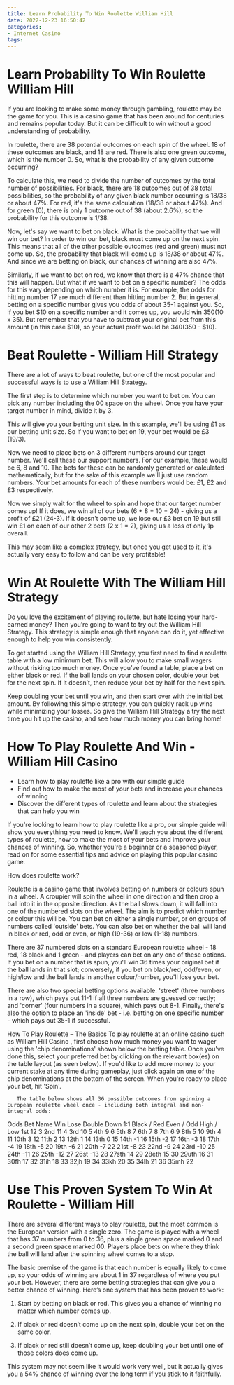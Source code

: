 ```yaml
---
title: Learn Probability To Win Roulette William Hill
date: 2022-12-23 16:50:42
categories:
- Internet Casino
tags:
---
```



#  Learn Probability To Win Roulette William Hill

If you are looking to make some money through gambling, roulette may be the game for you. This is a casino game that has been around for centuries and remains popular today. But it can be difficult to win without a good understanding of probability.



In roulette, there are 38 potential outcomes on each spin of the wheel. 18 of these outcomes are black, and 18 are red. There is also one green outcome, which is the number 0. So, what is the probability of any given outcome occurring?

To calculate this, we need to divide the number of outcomes by the total number of possibilities. For black, there are 18 outcomes out of 38 total possibilities, so the probability of any given black number occurring is 18/38 or about 47%. For red, it's the same calculation (18/38 or about 47%). And for green (0), there is only 1 outcome out of 38 (about 2.6%), so the probability for this outcome is 1/38.


Now, let's say we want to bet on black. What is the probability that we will win our bet? In order to win our bet, black must come up on the next spin. This means that all of the other possible outcomes (red and green) must not come up. So, the probability that black will come up is 18/38 or about 47%. And since we are betting on black, our chances of winning are also 47%.


Similarly, if we want to bet on red, we know that there is a 47% chance that this will happen. But what if we want to bet on a specific number? The odds for this vary depending on which number it is. For example, the odds for hitting number 17 are much different than hitting number 2. But in general, betting on a specific number gives you odds of about 35-1 against you. So, if you bet $10 on a specific number and it comes up, you would win $350 ($10 x 35). But remember that you have to subtract your original bet from this amount (in this case $10), so your actual profit would be $340 ($350 - $10).

#  Beat Roulette - William Hill Strategy

There are a lot of ways to beat roulette, but one of the most popular and successful ways is to use a William Hill Strategy.

The first step is to determine which number you want to bet on. You can pick any number including the 00 space on the wheel. Once you have your target number in mind, divide it by 3.

This will give you your betting unit size. In this example, we'll be using £1 as our betting unit size. So if you want to bet on 19, your bet would be £3 (19/3).

Now we need to place bets on 3 different numbers around our target number. We'll call these our support numbers. For our example, these would be 6, 8 and 10. The bets for these can be randomly generated or calculated mathematically, but for the sake of this example we'll just use random numbers. Your bet amounts for each of these numbers would be: £1, £2 and £3 respectively.

Now we simply wait for the wheel to spin and hope that our target number comes up! If it does, we win all of our bets (6 + 8 + 10 = 24) - giving us a profit of £21 (24-3). If it doesn't come up, we lose our £3 bet on 19 but still win £1 on each of our other 2 bets (2 x 1 = 2), giving us a loss of only 1p overall.

This may seem like a complex strategy, but once you get used to it, it's actually very easy to follow and can be very profitable!

#  Win At Roulette With The William Hill Strategy

Do you love the excitement of playing roulette, but hate losing your hard-earned money? Then you’re going to want to try out the William Hill Strategy. This strategy is simple enough that anyone can do it, yet effective enough to help you win consistently.

To get started using the William Hill Strategy, you first need to find a roulette table with a low minimum bet. This will allow you to make small wagers without risking too much money. Once you’ve found a table, place a bet on either black or red. If the ball lands on your chosen color, double your bet for the next spin. If it doesn’t, then reduce your bet by half for the next spin.

Keep doubling your bet until you win, and then start over with the initial bet amount. By following this simple strategy, you can quickly rack up wins while minimizing your losses. So give the William Hill Strategy a try the next time you hit up the casino, and see how much money you can bring home!

#  How To Play Roulette And Win - William Hill Casino

- Learn how to play roulette like a pro with our simple guide
- Find out how to make the most of your bets and increase your chances of winning
- Discover the different types of roulette and learn about the strategies that can help you win

If you're looking to learn how to play roulette like a pro, our simple guide will show you everything you need to know. We'll teach you about the different types of roulette, how to make the most of your bets and improve your chances of winning. So, whether you're a beginner or a seasoned player, read on for some essential tips and advice on playing this popular casino game.

How does roulette work?

Roulette is a casino game that involves betting on numbers or colours spun in a wheel. A croupier will spin the wheel in one direction and then drop a ball into it in the opposite direction. As the ball slows down, it will fall into one of the numbered slots on the wheel. The aim is to predict which number or colour this will be. You can bet on either a single number, or on groups of numbers called 'outside' bets. You can also bet on whether the ball will land in black or red, odd or even, or high (19-36) or low (1-18) numbers.

There are 37 numbered slots on a standard European roulette wheel - 18 red, 18 black and 1 green - and players can bet on any one of these options. If you bet on a number that is spun, you'll win 36 times your original bet if the ball lands in that slot; conversely, if you bet on black/red, odd/even, or high/low and the ball lands in another colour/number, you'll lose your bet.

There are also two special betting options available: 'street' (three numbers in a row), which pays out 11-1 if all three numbers are guessed correctly; and 'corner' (four numbers in a square), which pays out 8-1. Finally, there's also the option to place an 'inside' bet - i.e. betting on one specific number - which pays out 35-1 if successful.

How To Play Roulette – The Basics
To play roulette at an online casino such as William Hill Casino , first choose how much money you want to wager using the 'chip denominations' shown below the betting table. Once you've done this, select your preferred bet by clicking on the relevant box(es) on the table layout (as seen below). If you'd like to add more money to your current stake at any time during gameplay, just click again on one of the chip denominations at the bottom of the screen. When you're ready to place your bet, hit 'Spin'.























       The table below shows all 36 possible outcomes from spinning a European roulette wheel once - including both integral and non-integral odds: 

Odds Bet Name Win Lose Double Down 1:1 Black / Red Even / Odd High / Low 1st 12 3 2nd 11 4 3rd 10 5 4th 9 6 5th 8 7 6th 7 8 7th 6 9 8th 5 10 9th 4 11 10th 3 12 11th 2 13 12th 1 14 13th 0 15 14th -1 16 15th -2 17 16th -3 18 17th -4 19 18th -5 20 19th -6 21 20th -7 22 21st -8 23 22nd -9 24 23rd -10 25 24th -11 26 25th -12 27 26st -13 28 27sth 14 29 28eth 15 30 29uth 16 31 30fh 17 32 31ih 18 33 32jh 19 34 33kh 20 35 34lh 21 36 35mh 22

#  Use This Proven System To Win At Roulette - William Hill

There are several different ways to play roulette, but the most common is the European version with a single zero. The game is played with a wheel that has 37 numbers from 0 to 36, plus a single green space marked 0 and a second green space marked 00. Players place bets on where they think the ball will land after the spinning wheel comes to a stop.

The basic premise of the game is that each number is equally likely to come up, so your odds of winning are about 1 in 37 regardless of where you put your bet. However, there are some betting strategies that can give you a better chance of winning. Here’s one system that has been proven to work:

1. Start by betting on black or red. This gives you a chance of winning no matter which number comes up.

2. If black or red doesn’t come up on the next spin, double your bet on the same color.

3. If black or red still doesn’t come up, keep doubling your bet until one of those colors does come up.

This system may not seem like it would work very well, but it actually gives you a 54% chance of winning over the long term if you stick to it faithfully.